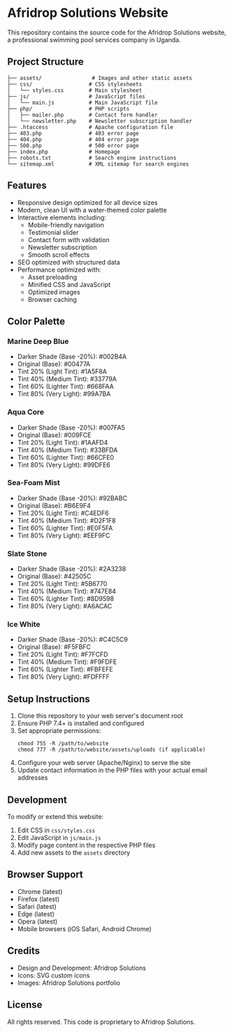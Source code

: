 # Afridrop Solutions Website

This repository contains the source code for the Afridrop Solutions website, a professional swimming pool services company in Uganda.

## Project Structure

```
├── assets/                # Images and other static assets
├── css/                  # CSS stylesheets
│   └── styles.css        # Main stylesheet
├── js/                   # JavaScript files
│   └── main.js           # Main JavaScript file
├── php/                  # PHP scripts
│   ├── mailer.php        # Contact form handler
│   └── newsletter.php    # Newsletter subscription handler
├── .htaccess             # Apache configuration file
├── 403.php               # 403 error page
├── 404.php               # 404 error page
├── 500.php               # 500 error page
├── index.php             # Homepage
├── robots.txt            # Search engine instructions
└── sitemap.xml           # XML sitemap for search engines
```

## Features

- Responsive design optimized for all device sizes
- Modern, clean UI with a water-themed color palette
- Interactive elements including:
  - Mobile-friendly navigation
  - Testimonial slider
  - Contact form with validation
  - Newsletter subscription
  - Smooth scroll effects
- SEO optimized with structured data
- Performance optimized with:
  - Asset preloading
  - Minified CSS and JavaScript
  - Optimized images
  - Browser caching

## Color Palette

### Marine Deep Blue
- Darker Shade (Base -20%): #002B4A
- Original (Base): #00477A
- Tint 20% (Light Tint): #1A5F8A
- Tint 40% (Medium Tint): #33779A
- Tint 60% (Lighter Tint): #668FAA
- Tint 80% (Very Light): #99A7BA

### Aqua Core
- Darker Shade (Base -20%): #007FA5
- Original (Base): #009FCE
- Tint 20% (Light Tint): #1AAFD4
- Tint 40% (Medium Tint): #33BFDA
- Tint 60% (Lighter Tint): #66CFE0
- Tint 80% (Very Light): #99DFE6

### Sea-Foam Mist
- Darker Shade (Base -20%): #92BABC
- Original (Base): #B6E9F4
- Tint 20% (Light Tint): #C4EDF6
- Tint 40% (Medium Tint): #D2F1F8
- Tint 60% (Lighter Tint): #E0F5FA
- Tint 80% (Very Light): #EEF9FC

### Slate Stone
- Darker Shade (Base -20%): #2A3238
- Original (Base): #42505C
- Tint 20% (Light Tint): #5B6770
- Tint 40% (Medium Tint): #747E84
- Tint 60% (Lighter Tint): #8D9598
- Tint 80% (Very Light): #A6ACAC

### Ice White
- Darker Shade (Base -20%): #C4C5C9
- Original (Base): #F5FBFC
- Tint 20% (Light Tint): #F7FCFD
- Tint 40% (Medium Tint): #F9FDFE
- Tint 60% (Lighter Tint): #FBFEFE
- Tint 80% (Very Light): #FDFFFF

## Setup Instructions

1. Clone this repository to your web server's document root
2. Ensure PHP 7.4+ is installed and configured
3. Set appropriate permissions:
   ```
   chmod 755 -R /path/to/website
   chmod 777 -R /path/to/website/assets/uploads (if applicable)
   ```
4. Configure your web server (Apache/Nginx) to serve the site
5. Update contact information in the PHP files with your actual email addresses

## Development

To modify or extend this website:

1. Edit CSS in `css/styles.css`
2. Edit JavaScript in `js/main.js`
3. Modify page content in the respective PHP files
4. Add new assets to the `assets` directory

## Browser Support

- Chrome (latest)
- Firefox (latest)
- Safari (latest)
- Edge (latest)
- Opera (latest)
- Mobile browsers (iOS Safari, Android Chrome)

## Credits

- Design and Development: Afridrop Solutions
- Icons: SVG custom icons
- Images: Afridrop Solutions portfolio

## License

All rights reserved. This code is proprietary to Afridrop Solutions.